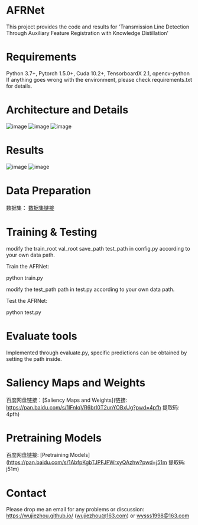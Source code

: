 # AFRNet
This project provides the code and results for 'Transmission Line Detection Through Auxiliary Feature Registration with Knowledge Distillation'

# Requirements
Python 3.7+, Pytorch 1.5.0+, Cuda 10.2+, TensorboardX 2.1, opencv-python 
If anything goes wrong with the environment, please check requirements.txt for details.

# Architecture and Details
![image](https://github.com/user-attachments/assets/c16c13cd-4072-4cd4-b8e5-7e1a839c6433)
![image](https://github.com/user-attachments/assets/eff902a2-c0dc-4703-99c0-977bfd2ea93b)
![image](https://github.com/user-attachments/assets/00ae6804-0f8e-4e83-9d9b-b1d9cfdb2f7f)

# Results
![image](https://github.com/user-attachments/assets/4c532825-c3e6-470a-a20c-03c95fbd5a1c)
![image](https://github.com/user-attachments/assets/5d9cbaaf-4b53-47fa-9548-4a33b32fe8fd)

# Data Preparation
数据集： [数据集链接](https://pan.baidu.com/s/1XrDpcsRAHAXRT4HQik0prA?pwd=YS98)

# Training & Testing
modify the train_root val_root save_path test_path in config.py according to your own data path.

Train the AFRNet:

python train.py

modify the test_path path in test.py according to your own data path.

Test the AFRNet:

python test.py

# Evaluate tools

Implemented through evaluate.py, specific predictions can be obtained by setting the path inside.

# Saliency Maps and Weights

百度网盘链接：[Saliency Maps and Weights](链接: https://pan.baidu.com/s/1lFnIqVR6brI0T2unYOBxUg?pwd=4pfh 提取码: 4pfh)

# Pretraining Models

百度网盘链接: [Pretraining Models](https://pan.baidu.com/s/1AbfpKgbTJPFJFWrxyQAzhw?pwd=j51m 提取码: j51m)

# Contact
Please drop me an email for any problems or discussion: https://wujiezhou.github.io/ (wujiezhou@163.com) or wysss1998@163.com


